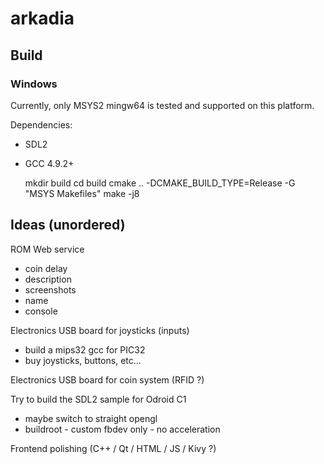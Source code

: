 # arkadia

## Build

### Windows

Currently, only MSYS2 mingw64 is tested and supported on this platform.

Dependencies:
- SDL2
- GCC 4.9.2+

    mkdir build
    cd build
    cmake .. -DCMAKE_BUILD_TYPE=Release -G "MSYS Makefiles"
    make -j8

## Ideas (unordered)

ROM Web service
- coin delay
- description
- screenshots
- name
- console

Electronics USB board for joysticks (inputs)
- build a mips32 gcc for PIC32
- buy joysticks, buttons, etc...

Electronics USB board for coin system (RFID ?)

Try to build the SDL2 sample for Odroid C1
- maybe switch to straight opengl
- buildroot - custom fbdev only - no acceleration

Frontend polishing (C++ / Qt / HTML / JS / Kivy ?)
